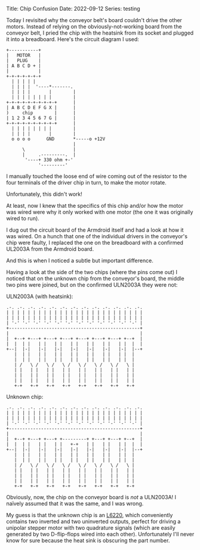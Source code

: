 Title: Chip Confusion
Date: 2022-09-12
Series: testing

Today I revisited why the conveyor belt's board couldn't drive the other motors. Instead of relying on the obviously-not-working board from the conveyor belt, I pried the chip with the heatsink from its socket and plugged it into a breadboard. Here's the circuit diagram I used:

```kroki
+-----------+
|   MOTOR   |
|   PLUG    |
| A B C D + |
|           |
+-+-+-+-+-+-+
  | | | | |
  | | | |  '----*-------.
  | | | |       |        |
  | | | | | | | |        |
+-+-+-+-+-+-+-+-+-+      |
| A B C D E F G X |      |
)     chip        |      |
| 1 2 3 4 5 6 7 G |      |
+-+-+-+-+-+-+-+-+-+      |
  | | | | | | | |        |
  | | | |       |        |
  o o o o      GND       *-----o +12V
                         |
      \                  |
      |     .---------.  |
       '----+ 330 ohm +-'
            '---------'
```

I manually touched the loose end of wire coming out of the resistor to the four terminals of the driver chip in turn, to make the motor rotate.

Unfortunately, this didn't work!

At least, now I knew that the specifics of this chip and/or how the motor was wired were why it only worked with one motor (the one it was originally wired to run).

I dug out the circuit board of the Armdroid itself and had a look at how it was wired. On a hunch that one of the individual drivers in the conveyor's chip were faulty, I replaced the one on the breadboard with a confirmed UL2003A from the Armdroid board.

And this is when I noticed a subtle but important difference.

Having a look at the side of the two chips (where the pins come out) I noticed that on the unknown chip from the conveyor's board, the middle two pins were joined, but on the confirmed ULN2003A they were not:

ULN2003A (with heatsink):

```kroki
.-. .-. .-. .-. .-. .-. .-. .-. .-. .-. .-. .-. .-. 
| | | | | | | | | | | | | | | | | | | | | | | | | |
| | | | | | | | | | | | | | | | | | | | | | | | | | 
| '-' '-' '-' '-' '-' '-' '-' '-' '-' '-' '-' '-' |
+-------------------------------------------------+
|                                                 |
|  +--+ +---+ +---+ +---+ +---+ +---+ +---+ +--+  |
|  |  | |   | |   | |   | |   | |   | |   | |  |  |
+--|  |-|   |-|   |-|   |-|   |-|   |-|   |-|  |--+
   |  | |   | |   | |   | |   | |   | |   | |  | 
   |  | |   | |   | |   | |   | |   | |   | |  | 
   | /   \ /   \ /   \ /   \ /   \ /   \ /   \ |  
   | |   | |   | |   | |   | |   | |   | |   | |  
   | |   | |   | |   | |   | |   | |   | |   | |  
   | |   | |   | |   | |   | |   | |   | |   | |  
   +-+   +-+   +-+   +-+   +-+   +-+   +-+   +-+  
```

Unknown chip:

```kroki
.-. .-. .-. .-. .-. .-. .-. .-. .-. .-. .-. .-. .-. 
| | | | | | | | | | | | | | | | | | | | | | | | | |
| | | | | | | | | | | | | | | | | | | | | | | | | | 
| '-' '-' '-' '-' '-' '-' '-' '-' '-' '-' '-' '-' |
+-------------------------------------------------+
|                                                 |
|  +--+ +---+ +---+ +---------+ +---+ +---+ +--+  |
|  |  | |   | |   | |   +-+   | |   | |   | |  |  |
+--|  |-|   |-|   |-|   |-|   |-|   |-|   |-|  |--+
   |  | |   | |   | |   | |   | |   | |   | |  | 
   |  | |   | |   | |   | |   | |   | |   | |  | 
   | /   \ /   \ /   \ /   \ /   \ /   \ /   \ |  
   | |   | |   | |   | |   | |   | |   | |   | |  
   | |   | |   | |   | |   | |   | |   | |   | |  
   | |   | |   | |   | |   | |   | |   | |   | |  
   +-+   +-+   +-+   +-+   +-+   +-+   +-+   +-+  
```

Obviously, now, the chip on the conveyor board is *not* a ULN2003A! I na&iuml;vely assumed that it was the same, and I was wrong.

My guess is that the unknown chip is an [L6220](/armdroid/info/resources/datasheets/L6220-darlington-switches.pdf), which conveniently contains two inverted and two uninverted outputs, perfect for driving a unipolar stepper motor with two quadrature signals (which are easily generated by two D-flip-flops wired into each other). Unfortunately I'll never know for sure because the heat sink is obscuring the part number.

